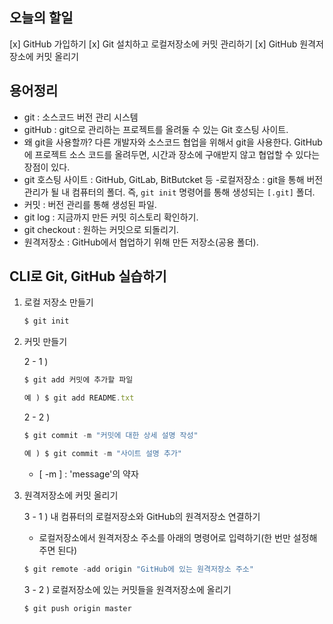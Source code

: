 ## 오늘의 할일

[x] GitHub 가입하기 
[x] Git 설치하고 로컬저장소에 커밋 관리하기 
[x] GitHub 원격저장소에 커밋 올리기

## 용어정리

- git : 소스코드 버전 관리 시스템
- gitHub : git으로 관리하는 프로젝트를 올려둘 수 있는 Git 호스팅 사이트.
- 왜 git을 사용할까?
    다른 개발자와 소스코드 협업을 위해서 git을 사용한다. GitHub에 프로젝트 소스 코드를 올려두면, 시간과 장소에 구애받지 않고 협업할 수 있다는 장점이 있다.
- git 호스팅 사이트 : GitHub, GitLab, BitButcket 등
-로컬저장소 : git을 통해 버전관리가 될 내 컴퓨터의 폴더. 즉, `git init` 명령어를 통해 생성되는 `[.git]` 폴더.
- 커밋 : 버전 관리를 통해 생성된 파일.
- git log : 지금까지 만든 커밋 히스토리 확인하기.
- git checkout : 원하는 커밋으로 되돌리기.
- 원격저장소 : GitHub에서 협업하기 위해 만든 저장소(공용 폴더).

## CLI로 Git, GitHub 실습하기

   1. 로컬 저장소 만들기

      ```js
      $ git init
      ```

2. 커밋 만들기

   2 - 1 )

   ```js
   $ git add 커밋에 추가할 파일
   
   예 ) $ git add README.txt
   ```

   2 - 2 )

   ```js
   $ git commit -m "커밋에 대한 상세 설명 작성"
   
   예 ) $ git commit -m "사이트 설명 추가"
   ```

   * [ -m  ] : 'message'의 약자

3. 원격저장소에 커밋 올리기

   3 - 1 ) 내 컴퓨터의 로컬저장소와 GitHub의 원격저장소 연결하기

   

   * 로컬저장소에서 원격저장소 주소를 아래의 명령어로 입력하기(한 번만 설정해주면 된다)

   ```js
   $ git remote -add origin "GitHub에 있는 원격저장소 주소"
   ```

   3 - 2 ) 로컬저장소에 있는 커밋들을 원격저장소에 올리기

   ```js
   $ git push origin master
   ```

   